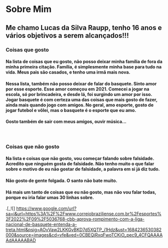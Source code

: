 # Sobre Mim

## Me chamo Lucas da Silva Raupp, tenho 16 anos e vários objetivos a serem alcançados!!!

### Coisas que gosto
#### Na lista de coisas que eu gosto, não posso deixar minha família de fora da minha primeira citação. Família, é simplesmente minha base para tudo na vida. Meus pais são casados, e tenho uma irmã mais nova.
#### Nessa lista, também não posso deixar de falar do basquete. Sinto amor por esse esporte. Esse amor começou em 2021. Comecei a jogar na escola, só por brincadeira, e desde lá, foi surgindo um amor por  isso. Jogar basquete é com certeza uma das coisas que mais gosto de fazer, ainda mais quando jogo com amigos. No geral, amo esporte, gosto de jogar futebol e vôlei, mas o basquete é o esporte que eu amo.
#### Gosto também de sair com meus amigos, ouvir música...

ㅤ

### Coisas que não gosto
#### Na lista e coisas que não gosto, vou começar falando sobre falsidade. Acredito que ninguém gosta de falsidade. Não tenho muito o que falar sobre o motivo de eu não gostar de falsidade, a palavra em si já diz tudo.
#### Não gosto de gente folgada. O santo não bate muito.
#### Há mais um tanto de coisas que eu não gosto, mas não vou falar todas, porque eu iria falar umas 30 linhas sobre.

.[_![] https://www.google.com/url?sa=i&url=https%3A%2F%2Fwww.correiobraziliense.com.br%2Fesportes%2F2022%2F09%2F5036768-cbb-aprova-rompimento-com-a-liga-nacional-de-basquete-entenda-a-treta.html&psig=AOvVaw2LKKGvBKD7d5XQTP_i1Hdz&ust=1684236530382000&source=images&cd=vfe&ved=0CBEQjRxqFwoTCKiO_pec9_4CFQAAAAAdAAAAABAD
